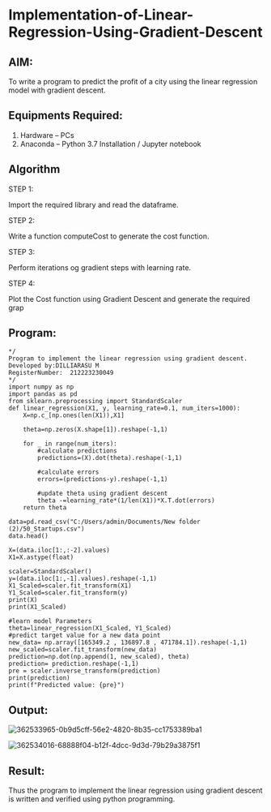 # Implementation-of-Linear-Regression-Using-Gradient-Descent

## AIM:
To write a program to predict the profit of a city using the linear regression model with gradient descent.

## Equipments Required:
1. Hardware – PCs
2. Anaconda – Python 3.7 Installation / Jupyter notebook

## Algorithm

 STEP 1:
 
Import the required library and read the dataframe.

STEP 2:

Write a function computeCost to generate the cost function.

STEP 3:

Perform iterations og gradient steps with learning rate.

STEP 4:

Plot the Cost function using Gradient Descent and generate the required grap

## Program:
```
*/
Program to implement the linear regression using gradient descent.
Developed by:DILLIARASU M
RegisterNumber:  212223230049
*/
import numpy as np
import pandas as pd 
from sklearn.preprocessing import StandardScaler 
def linear_regression(X1, y, learning_rate=0.1, num_iters=1000):
    X=np.c_[np.ones(len(X1)),X1]
    
    theta=np.zeros(X.shape[1]).reshape(-1,1)
    
    for _ in range(num_iters):
        #calculate predictions
        predictions=(X).dot(theta).reshape(-1,1)
        
        #calculate errors
        errors=(predictions-y).reshape(-1,1)
        
        #update theta using gradient descent 
        theta -=learning_rate*(1/len(X1))*X.T.dot(errors)
    return theta

data=pd.read_csv("C:/Users/admin/Documents/New folder (2)/50_Startups.csv")
data.head()

X=(data.iloc[1:,:-2].values)
X1=X.astype(float)

scaler=StandardScaler()
y=(data.iloc[1:,-1].values).reshape(-1,1)
X1_Scaled=scaler.fit_transform(X1)
Y1_Scaled=scaler.fit_transform(y)
print(X)
print(X1_Scaled)

#learn model Parameters
theta=linear_regression(X1_Scaled, Y1_Scaled)
#predict target value for a new data point
new_data= np.array([165349.2 , 136897.8 , 471784.1]).reshape(-1,1)
new_scaled=scaler.fit_transform(new_data)
prediction=np.dot(np.append(1, new_scaled), theta)
prediction= prediction.reshape(-1,1)
pre = scaler.inverse_transform(prediction)
print(prediction)
print(f"Predicted value: {pre}")

```

## Output:

![362533965-0b9d5cff-56e2-4820-8b35-cc1753389ba1](https://github.com/user-attachments/assets/fe0f6c51-3194-448c-b472-2c3afbf74cda)

![362534016-68888f04-b12f-4dcc-9d3d-79b29a3875f1](https://github.com/user-attachments/assets/e1d95df3-0a5c-4b3c-86e0-ce2690f5e880)


## Result:
Thus the program to implement the linear regression using gradient descent is written and verified using python programming.
